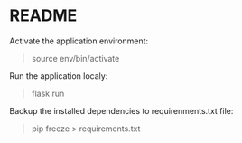 # README

Activate the application environment:
> source env/bin/activate

Run the application localy:
> flask run

Backup the installed dependencies to requirenments.txt file:
> pip freeze > requirements.txt
